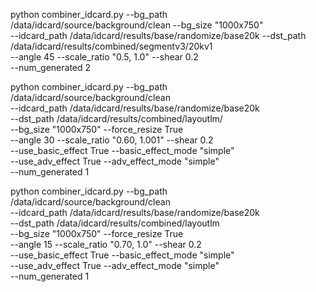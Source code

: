 python combiner_idcard.py --bg_path /data/idcard/source/background/clean --bg_size "1000x750" \
--idcard_path /data/idcard/results/base/randomize/base20k --dst_path /data/idcard/results/combined/segmentv3/20kv1 \
--angle 45 --scale_ratio "0.5, 1.0" --shear 0.2 \
--num_generated 2


python combiner_idcard.py --bg_path /data/idcard/source/background/clean \
--idcard_path /data/idcard/results/base/randomize/base20k \
--dst_path /data/idcard/results/combined/layoutlm/ \
--bg_size "1000x750" --force_resize True \
--angle 30 --scale_ratio "0.60, 1.001" --shear 0.2 \
--use_basic_effect True --basic_effect_mode "simple" \
--use_adv_effect True --adv_effect_mode "simple" \
--num_generated 1


python combiner_idcard.py --bg_path /data/idcard/source/background/clean \
--idcard_path /data/idcard/results/base/randomize/base20k \
--dst_path /data/idcard/results/combined/layoutlm \
--bg_size "1000x750" --force_resize True \
--angle 15 --scale_ratio "0.70, 1.0" --shear 0.2 \
--use_basic_effect True --basic_effect_mode "simple" \
--use_adv_effect True --adv_effect_mode "simple" \
--num_generated 1